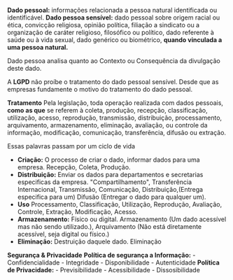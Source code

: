 **Dado pessoal:** informações relacionada a pessoa natural identificada ou identificável.
**Dado pessoa sensível:** dado pessoal sobre origem racial ou ética, convicção religiosa, opinião política, filiação a sindicato ou a organização de caráter religioso, filosófico ou político, dado referente à saúde ou à vida sexual, dado genérico ou biométrico, **quando vinculada a uma pessoa natural.**

Dado pessoa analisa quanto ao Contexto ou Consequência da divulgação deste dado.

A **LGPD** não proíbe o tratamento do dado pessoal sensível. Desde que as empresas fundamente o motivo do tratamento do dado pessoal.

**Tratamento**
	Pela legislação, toda operação realizada com dados pessoais, **como as que** se referem à coleta, produção, recepção, classificação, utilização, acesso, reprodução, transmissão, distribuição, processamento, arquivamento, armazenamento, eliminação, avaliação, ou controle da informação, modificação, comunicação, transferência, difusão ou extração.

Essas palavras passam por um ciclo de vida
- **Criação:** O processo de criar o dado, informar dados para uma empresa.
	Recepção, Coleta, Produção.
- **Distribuição:** Enviar os dados para departamentos e secretarias especificas da empresa.
	"Compartilhamento", Transferência Internacional, Transmissão, Comunicação, Distribuição,(Entrega especifica para um) Difusão (Entregar o dado para qualquer um).
- **Uso**
	Processamento, Classificação, Utilização, Reprodução, Avaliação, Controle, Extração, Modificação, Acesso.
- **Armazenamento:** Físico ou digital.
	Armazenamento (Um dado acessível mas não sendo utilizado.), Arquivamento (Não está diretamente acessível, seja digital ou físico.)
- **Eliminação:** Destruição daquele dado.
	Eliminação

**Segurança & Privacidade**
	**Política de segurança a Informação:**
	- Confidencialidade
	- Integridade
	- Disponibilidade
	- Autenticidade
	**Política de Privacidade:**
	- Previsibilidade
	- Acessibilidade
	- Dissosibilidade


